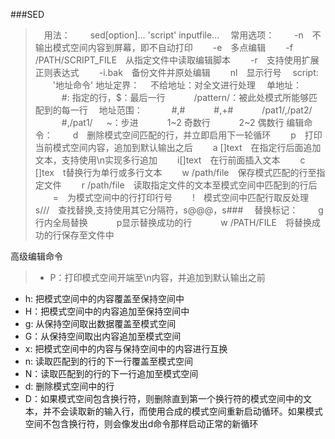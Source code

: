 ###SED
>&emsp;用法：
&emsp;&emsp;sed[option]... 'script' inputfile...
&emsp;常用选项：
&emsp;&emsp;-n&emsp;不输出模式空间内容到屏幕，即不自动打印
&emsp;&emsp;-e&emsp;多点编辑
&emsp;&emsp;-f /PATH/SCRIPT_FILE&emsp;从指定文件中读取编辑脚本
&emsp;&emsp;-r&emsp;支持使用扩展正则表达式
&emsp;&emsp;-i.bak&emsp;备份文件并原处编辑
&emsp;&emsp;nl&emsp;显示行号
&emsp;script:
&emsp;&emsp;'地址命令'
地址定界：
&emsp;不给地址：对全文进行处理
&emsp;单地址：
&emsp;&emsp;&emsp;#: 指定的行，$：最后一行
&emsp;&emsp;&emsp;/pattern/：被此处模式所能够匹配到的每一行
&emsp;地址范围：
&emsp;&emsp;&emsp;#,#
&emsp;&emsp;&emsp;#,+#
&emsp;&emsp;&emsp;/pat1/,/pat2/
&emsp;&emsp;&emsp;#,/pat1/
&emsp; ~：步进
&emsp;&emsp;&emsp;1~2 奇数行
&emsp;&emsp;&emsp;2~2 偶数行
编辑命令：
&emsp;&emsp;d&emsp;删除模式空间匹配的行，并立即启用下一轮循环
&emsp;&emsp;p&emsp;打印当前模式空间内容，追加到默认输出之后
&emsp;&emsp;a [\]text&emsp;在指定行后面追加文本，支持使用\n实现多行追加
&emsp;&emsp;i[\]text&emsp;在行前面插入文本
&emsp;&emsp;c [\]tex&emsp;t替换行为单行或多行文本
&emsp;&emsp;w /path/file&emsp;保存模式匹配的行至指定文件
&emsp;&emsp;r /path/file&emsp;读取指定文件的文本至模式空间中匹配到的行后
&emsp;&emsp;=&emsp;为模式空间中的行打印行号
&emsp;&emsp;!&emsp;模式空间中匹配行取反处理
&emsp;s///&emsp;查找替换,支持使用其它分隔符，s@@@，s###
&emsp;替换标记：
&emsp;&emsp;g行内全局替换
&emsp;&emsp;&emsp;p显示替换成功的行
&emsp;&emsp;&emsp;w /PATH/FILE&emsp;将替换成功的行保存至文件中

高级编辑命令
>- P：打印模式空间开端至\n内容，并追加到默认输出之前
- h: 把模式空间中的内容覆盖至保持空间中
- H：把模式空间中的内容追加至保持空间中
- g: 从保持空间取出数据覆盖至模式空间
- G：从保持空间取出内容追加至模式空间
- x: 把模式空间中的内容与保持空间中的内容进行互换
- n: 读取匹配到的行的下一行覆盖至模式空间
- N：读取匹配到的行的下一行追加至模式空间
- d: 删除模式空间中的行
- D：如果模式空间包含换行符，则删除直到第一个换行符的模式空间中的文本，并不会读取新的输入行，而使用合成的模式空间重新启动循环。如果模式空间不包含换行符，则会像发出d命令那样启动正常的新循环